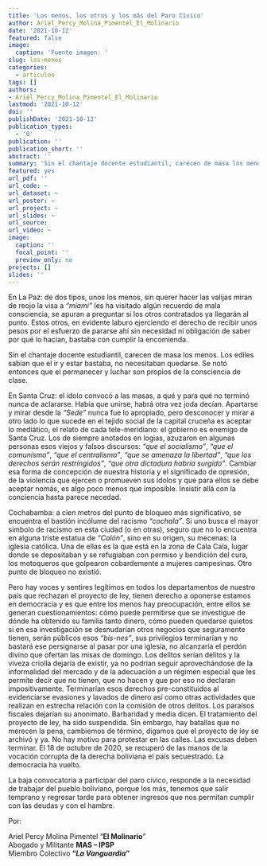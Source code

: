 ```yaml
---
title: 'Los menos, los otros y los más del Paro Cívico'
author: Ariel_Percy_Molina_Pimentel_El_Molinario
date: '2021-10-12'
featured: false
image:
  caption: 'Fuente imagen: '
slug: los-menos
categories:
  - articulos
tags: []
authors:
- Ariel_Percy_Molina_Pimentel_El_Molinario
lastmod: '2021-10-12'
doi: ''
publishDate: '2021-10-12'
publication_types:
  - '0'
publication: ''
publication_short: ''
abstract: ''
summary: 'Sin el chantaje docente estudiantil, carecen de masa los menos. Los ediles sabían que el ir y estar bastaba, no necesitaban quedarse.'
featured: yes
url_pdf: ''
url_code: ~
url_dataset: ~
url_poster: ~
url_project: ~
url_slides: ~
url_source: 
url_video: ~
image:
  caption: ''
  focal_point: ''
  preview_only: no
projects: []
slides: ''
---
```




En La Paz: de dos tipos, unos los menos, sin querer hacer las valijas miran de reojo la visa a *“miami”* les ha visitado algún recuerdo de mala consciencia, se apuran a preguntar si los otros contratados ya llegarán al punto. Estos otros, en evidente laburo ejerciendo el derecho de recibir unos pesos por el esfuerzo de pararse ahí sin necesidad ni obligación de saber por qué lo hacían, bastaba con cumplir la encomienda.

Sin el chantaje docente estudiantil, carecen de masa los menos. Los ediles sabían que el ir y estar bastaba, no necesitaban quedarse. Se notó entonces que el permanecer y luchar son propios de la consciencia de clase.

En Santa Cruz: el ídolo convocó a las masas, a qué y para qué no terminó nunca de aclararse. Había que unirse, habrá otra vez joda decían. Apartarse y mirar desde la *“Sede”* nunca fue lo apropiado, pero desconocer y mirar a otro lado lo que sucede en el tejido social de la capital cruceña es aceptar lo mediático, el relato de cada tele-meridiano: el gobierno es enemigo de Santa Cruz. Los de siempre anotados en logias, azuzaron en algunas personas esos viejos y falsos discursos: *“que el socialismo”*, *“que el comunismo”*, *“que el centralismo”*, *“que se amenaza la libertad”*, *“que los derechos serán restringidos”*, *“que otra dictadura habría surgido”*. Cambiar esa forma de concepción de nuestra historia y el significado de opresión, de la violencia que ejercen o promueven sus ídolos y que para ellos se debe aceptar nomás, es algo poco menos que imposible. Insistir allá con la conciencia hasta parece necedad.

Cochabamba: a cien metros del punto de bloqueo más significativo, se encuentra el bastión incólume del racismo *“cochala”*. Si uno busca el mayor símbolo de racismo en esta ciudad (o en otras), seguro que no lo encuentra en alguna triste estatua de *“Colón”*, sino en su origen, su mecenas: la iglesia católica. Una de ellas es la que está en la zona de Cala Cala, lugar donde se depositaban y se refugiaban con permiso y bendición del cura, los motoqueros que golpearon cobardemente a mujeres campesinas. Otro punto de bloqueo no existió.

Pero hay voces y sentires legítimos en todos los departamentos de nuestro país que rechazan el proyecto de ley, tienen derecho a oponerse estamos en democracia y es que entre los menos hay preocupación, entre ellos se generan cuestionamientos: cómo puede permitirse que se investigue de dónde ha obtenido su familia tanto dinero, cómo pueden quedarse quietos si en esa investigación se desnudarían otros negocios que seguramente tienen, serán públicos esos *“bis-nes”*, sus privilegios terminarían y no bastará ese persignarse al pasar por una iglesia, no alcanzaría el perdón divino que ofertan las misas de domingo. Los delitos serían delitos y la viveza criolla dejaría de existir, ya no podrían seguir aprovechándose de la informalidad del mercado y de la adecuación a un régimen especial que les permite decir que no tienen, que no hacen y que por eso no declaran impositivamente. Terminarían esos derechos pre-constituidos al evidenciarse evasiones y lavados de dinero así como otras actividades que realizan en estrecha relación con la comisión de otros delitos. Los paraísos fiscales dejarían su anonimato. Barbaridad y media dicen.
El tratamiento del proyecto de ley, ha sido suspendida. Sin embargo, hay batallas que no merecen la pena, cambiemos de término, digamos que el proyecto de ley se archivó y ya. No hay motivo para protestar en las calles. Las excusas deben terminar. El 18 de octubre de 2020, se recuperó de las manos de la vocación corrupta de la derecha boliviana el país secuestrado. La democracia ha vuelto.

La baja convocatoria a participar del paro cívico, responde a la necesidad de trabajar del pueblo boliviano, porque los más, tenemos que salir temprano y regresar tarde para obtener ingresos que nos permitan cumplir con las deudas y con el hambre.

Por:<br>

Ariel Percy Molina Pimentel “**El Molinario**”<br>
Abogado y Militante **MAS – IPSP**<br>
Miembro Colectivo **“*La Vanguardia*”**
